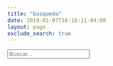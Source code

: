 ```yaml
---
title: "busqueda"
date: 2019-01-07T16:16:11-04:00
layout: page
exclude_search: true
---
```


<!-- <script src="https://unpkg.com/lunr/lunr.js"></script> -->
<div class="searchbox">
  <input data-search-input id="search-input" type="text" placeholder="Buscar...">
</div>
<div id="search-results" class="container"></div>
    <script src="/js/lunr-2.3.5.js"></script>
    <script type="text/javascript" src="/js/auto-complete.js"></script>
    <script src="/js/search.2.3.5.js"></script>
</div>

